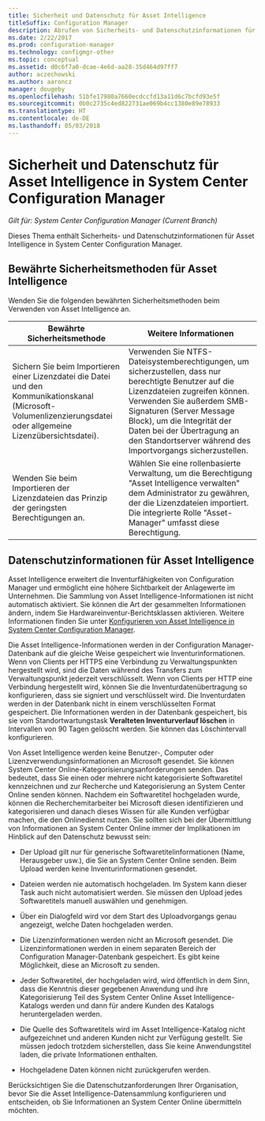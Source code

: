 ```yaml
---
title: Sicherheit und Datenschutz für Asset Intelligence
titleSuffix: Configuration Manager
description: Abrufen von Sicherheits- und Datenschutzinformationen für Asset Intelligence in System Center Configuration Manager.
ms.date: 2/22/2017
ms.prod: configuration-manager
ms.technology: configmgr-other
ms.topic: conceptual
ms.assetid: d0c6f7a0-dcae-4e6d-aa28-35d464d97ff7
author: aczechowski
ms.author: aaroncz
manager: dougeby
ms.openlocfilehash: 51bfe17980a7660ecdccfd13a11d6c7bcfd93e5f
ms.sourcegitcommit: 0b0c2735c4ed822731ae069b4cc1380e89e78933
ms.translationtype: HT
ms.contentlocale: de-DE
ms.lasthandoff: 05/03/2018
---
```

# <a name="security-and-privacy-for-asset-intelligence-in-system-center-configuration-manager"></a>Sicherheit und Datenschutz für Asset Intelligence in System Center Configuration Manager

*Gilt für: System Center Configuration Manager (Current Branch)*

Dieses Thema enthält Sicherheits- und Datenschutzinformationen für Asset Intelligence in System Center Configuration Manager.  

##  <a name="BKMK_Security_AI"></a> Bewährte Sicherheitsmethoden für Asset Intelligence  
 Wenden Sie die folgenden bewährten Sicherheitsmethoden beim Verwenden von Asset Intelligence an.  

|Bewährte Sicherheitsmethode|Weitere Informationen|  
|----------------------------|----------------------|  
|Sichern Sie beim Importieren einer Lizenzdatei die Datei und den Kommunikationskanal (Microsoft-Volumenlizenzierungsdatei oder allgemeine Lizenzübersichtsdatei).|Verwenden Sie NTFS-Dateisystemberechtigungen, um sicherzustellen, dass nur berechtigte Benutzer auf die Lizenzdateien zugreifen können. Verwenden Sie außerdem SMB-Signaturen (Server Message Block), um die Integrität der Daten bei der Übertragung an den Standortserver während des Importvorgangs sicherzustellen.|  
|Wenden Sie beim Importieren der Lizenzdateien das Prinzip der geringsten Berechtigungen an.|Wählen Sie eine rollenbasierte Verwaltung, um die Berechtigung "Asset Intelligence verwalten" dem Administrator zu gewähren, der die Lizenzdateien importiert. Die integrierte Rolle "Asset-Manager" umfasst diese Berechtigung.|  

##  <a name="BKMK_Privacy_HardwareInventory"></a> Datenschutzinformationen für Asset Intelligence  
 Asset Intelligence erweitert die Inventurfähigkeiten von Configuration Manager und ermöglicht eine höhere Sichtbarkeit der Anlagewerte im Unternehmen. Die Sammlung von Asset Intelligence-Informationen ist nicht automatisch aktiviert. Sie können die Art der gesammelten Informationen ändern, indem Sie Hardwareinventur-Berichtsklassen aktivieren. Weitere Informationen finden Sie unter [Konfigurieren von Asset Intelligence in System Center Configuration Manager](../../../../core/clients/manage/asset-intelligence/configuring-asset-intelligence.md).  

 Die Asset Intelligence-Informationen werden in der Configuration Manager-Datenbank auf die gleiche Weise gespeichert wie Inventurinformationen. Wenn von Clients per HTTPS eine Verbindung zu Verwaltungspunkten hergestellt wird, sind die Daten während des Transfers zum Verwaltungspunkt jederzeit verschlüsselt. Wenn von Clients per HTTP eine Verbindung hergestellt wird, können Sie die Inventurdatenübertragung so konfigurieren, dass sie signiert und verschlüsselt wird. Die Inventurdaten werden in der Datenbank nicht in einem verschlüsselten Format gespeichert. Die Informationen werden in der Datenbank gespeichert, bis sie vom Standortwartungstask **Veralteten Inventurverlauf löschen** in Intervallen von 90 Tagen gelöscht werden. Sie können das Löschintervall konfigurieren.  

 Von Asset Intelligence werden keine Benutzer-, Computer oder Lizenzverwendungsinformationen an Microsoft gesendet. Sie können System Center Online-Kategorisierungsanforderungen senden. Das bedeutet, dass Sie einen oder mehrere nicht kategorisierte Softwaretitel kennzeichnen und zur Recherche und Kategorisierung an System Center Online senden können. Nachdem ein Softwaretitel hochgeladen wurde, können die Recherchemitarbeiter bei Microsoft diesen identifizieren und kategorisieren und danach dieses Wissen für alle Kunden verfügbar machen, die den Onlinedienst nutzen. Sie sollten sich bei der Übermittlung von Informationen an System Center Online immer der Implikationen im Hinblick auf den Datenschutz bewusst sein:  

-   Der Upload gilt nur für generische Softwaretitelinformationen (Name, Herausgeber usw.), die Sie an System Center Online senden. Beim Upload werden keine Inventurinformationen gesendet.  

-   Dateien werden nie automatisch hochgeladen. Im System kann dieser Task auch nicht automatisiert werden. Sie müssen den Upload jedes Softwaretitels manuell auswählen und genehmigen.  

-   Über ein Dialogfeld wird vor dem Start des Uploadvorgangs genau angezeigt, welche Daten hochgeladen werden.  

-   Die Lizenzinformationen werden nicht an Microsoft gesendet. Die Lizenzinformationen werden in einem separaten Bereich der Configuration Manager-Datenbank gespeichert. Es gibt keine Möglichkeit, diese an Microsoft zu senden.  

-   Jeder Softwaretitel, der hochgeladen wird, wird öffentlich in dem Sinn, dass die Kenntnis dieser gegebenen Anwendung und ihre Kategorisierung Teil des System Center Online Asset Intelligence-Katalogs werden und dann für andere Kunden des Katalogs heruntergeladen werden.  

-   Die Quelle des Softwaretitels wird im Asset Intelligence-Katalog nicht aufgezeichnet und anderen Kunden nicht zur Verfügung gestellt. Sie müssen jedoch trotzdem sicherstellen, dass Sie keine Anwendungstitel laden, die private Informationen enthalten.  

-   Hochgeladene Daten können nicht zurückgerufen werden.  

 Berücksichtigen Sie die Datenschutzanforderungen Ihrer Organisation, bevor Sie die Asset Intelligence-Datensammlung konfigurieren und entscheiden, ob Sie Informationen an System Center Online übermitteln möchten.  
